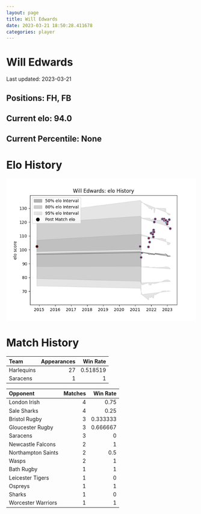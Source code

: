 ```yaml
---  
layout: page  
title: Will Edwards  
date: 2023-03-21 18:50:28.411678  
categories: player  
---
```

# Will Edwards


Last updated: 2023-03-21
## Positions: FH, FB

## Current elo: 94.0

## Current Percentile: None

# Elo History


![elo history](history_WillEdwards.png)
# Match History


| Team       |   Appearances |   Win Rate |
|:-----------|--------------:|-----------:|
| Harlequins |            27 |   0.518519 |
| Saracens   |             1 |   1        |

| Opponent           |   Matches |   Win Rate |
|:-------------------|----------:|-----------:|
| London Irish       |         4 |   0.75     |
| Sale Sharks        |         4 |   0.25     |
| Bristol Rugby      |         3 |   0.333333 |
| Gloucester Rugby   |         3 |   0.666667 |
| Saracens           |         3 |   0        |
| Newcastle Falcons  |         2 |   1        |
| Northampton Saints |         2 |   0.5      |
| Wasps              |         2 |   1        |
| Bath Rugby         |         1 |   1        |
| Leicester Tigers   |         1 |   0        |
| Ospreys            |         1 |   1        |
| Sharks             |         1 |   0        |
| Worcester Warriors |         1 |   1        |